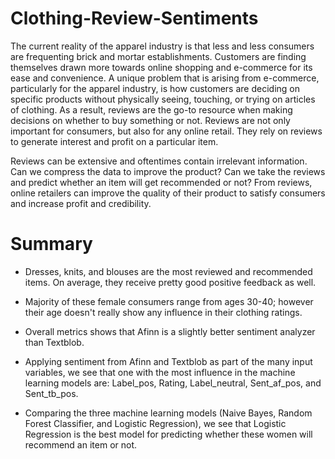 # Clothing-Review-Sentiments

The current reality of the apparel industry is that less and less consumers are frequenting brick and mortar establishments. Customers are finding themselves drawn more towards online shopping and e-commerce for its ease and convenience. A unique problem that is arising from e-commerce, particularly for the apparel industry, is how customers are deciding on specific products without physically seeing, touching, or trying on articles of clothing. As a result, reviews are the go-to resource when making decisions on whether to buy something or not. Reviews are not only important for consumers, but also for any online retail. They rely on reviews to generate interest and profit on a particular item. 

Reviews can be extensive and oftentimes contain irrelevant information. Can we compress the data to improve the product? Can we take the reviews and predict whether an item will get recommended or not? From reviews, online retailers can improve the quality of their product to satisfy consumers and increase profit and credibility.

# Summary

- Dresses, knits, and blouses are the most reviewed and recommended items. On average, they receive pretty good positive feedback as well.

- Majority of these female consumers range from ages 30-40; however their age doesn't really show any influence in their clothing ratings.

- Overall metrics shows that Afinn is a slightly better sentiment analyzer than Textblob.

- Applying sentiment from Afinn and Textblob as part of the many input variables, we see that one with the most influence in the machine learning models are: Label_pos, Rating, Label_neutral, Sent_af_pos, and Sent_tb_pos.

- Comparing the three machine learning models (Naive Bayes, Random Forest Classifier, and Logistic Regression), we see that Logistic Regression is the best model for predicting whether these women will recommend an item or not.
